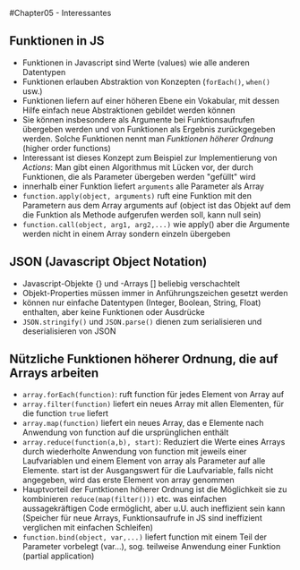 #Chapter05 - Interessantes

## Funktionen in JS

* Funktionen in Javascript sind Werte (values) wie alle anderen Datentypen
* Funktionen erlauben Abstraktion von Konzepten (`forEach()`, `when()` usw.)
* Funktionen liefern auf einer höheren Ebene ein Vokabular, mit dessen Hilfe einfach neue Abstraktionen gebildet werden können
* Sie können insbesondere als Argumente bei Funktionsaufrufen übergeben werden und von Funktionen als Ergebnis zurückgegeben werden. Solche Funktionen nennt man *Funktionen höherer Ordnung* (higher order functions)
* Interessant ist dieses Konzept zum Beispiel zur Implementierung von *Actions*: Man gibt einen Algorithmus mit Lücken vor, der durch Funktionen, die als Parameter übergeben werden "gefüllt" wird
* innerhalb einer Funktion liefert `arguments` alle Parameter als Array
* `function.apply(object, arguments)` ruft eine Funktion mit den Parametern aus dem Array arguments auf (object ist das Objekt auf dem die Funktion als Methode aufgerufen werden soll, kann null sein)
* `function.call(object, arg1, arg2,...)` wie apply() aber die Argumente werden nicht in einem Array sondern einzeln übergeben

## JSON (Javascript Object Notation)

* Javascript-Objekte {} und -Arrays [] beliebig verschachtelt
* Objekt-Properties müssen immer in Anführungszeichen gesetzt werden
* können nur einfache Datentypen (Integer, Boolean, String, Float) enthalten, aber keine Funktionen oder Ausdrücke
* `JSON.stringify()` und `JSON.parse()` dienen zum serialisieren und deserialisieren von JSON

## Nützliche Funktionen höherer Ordnung, die auf Arrays arbeiten

* `array.forEach(function)`: ruft function für jedes Element von Array auf
* `array.filter(function)` liefert ein neues Array mit allen Elementen, für die function `true` liefert
* `array.map(function)` liefert ein neues Array, das e Elemente nach Anwendung von function auf die ursprünglichen enthält
* `array.reduce(function(a,b), start)`: Reduziert die Werte eines Arrays durch wiederholte Anwendung von function mit jeweils einer Laufvariablen und einem Element von array als Parameter auf alle Elemente. start ist der Ausgangswert für die Laufvariable, falls nicht angegeben, wird das erste Element von array genommen
* Hauptvorteil der Funtktionen höherer Ordnung ist die Möglichkeit sie zu kombinieren `reduce(map(filter()))` etc. was einfachen aussagekräftigen Code ermöglicht, aber u.U. auch ineffizient sein kann (Speicher für neue Arrays, Funktionsaufrufe in JS sind ineffizient verglichen mit einfachen Schleifen)
* `function.bind(object, var,...)` liefert function mit einem Teil der Parameter vorbelegt (var...), sog. teilweise Anwendung einer Funktion (partial application)
